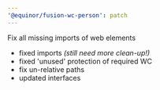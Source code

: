 ```yaml
---
'@equinor/fusion-wc-person': patch
---
```


Fix all missing imports of web elements

- fixed imports _(still need more clean-up!)_
- fixed 'unused' protection of required WC
- fix un-relative paths
- updated interfaces
